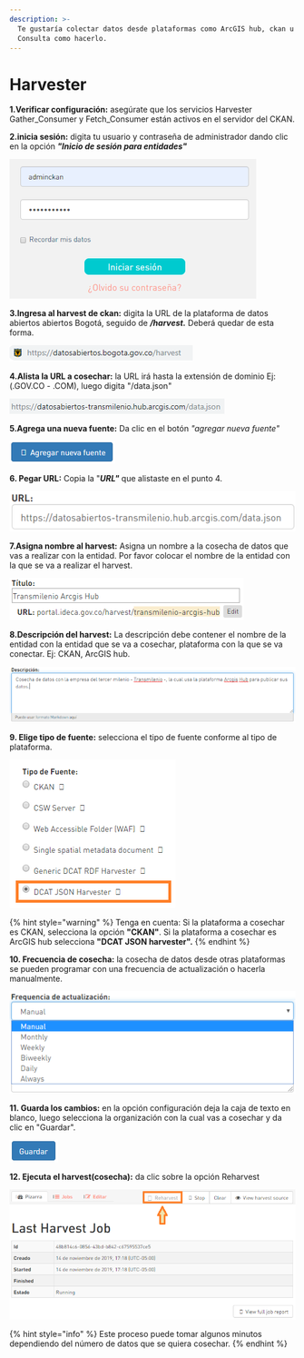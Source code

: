 ```yaml
---
description: >-
  Te gustaría colectar datos desde plataformas como ArcGIS hub, ckan u otras?.
  Consulta como hacerlo.
---
```


# Harvester

**1.Verificar configuración:** asegúrate que los servicios Harvester Gather\_Consumer y Fetch\_Consumer están activos en el servidor del CKAN.

**2.inicia sesión:** digita tu usuario y contraseña de administrador dando clic en la opción _**"Inicio de sesión para entidades"**_

![](.gitbook/assets/image%20%2825%29.png)

**3.Ingresa al harvest de ckan:** digita la URL de la plataforma de datos abiertos abiertos Bogotá, seguido de _**/harvest.**_ Deberá quedar de esta forma.

![](.gitbook/assets/image%20%28128%29.png)

**4.Alista la URL a cosechar:** la URL irá hasta la extensión de dominio Ej: \(.GOV.CO - .COM\), luego digita "/data.json"

![](.gitbook/assets/image%20%2819%29.png)

**5.Agrega una nueva fuente:** Da clic en el botón _"agregar nueva fuente"_

![](.gitbook/assets/image%20%28181%29.png)

**6. Pegar URL:** Copia la "_**URL"**_ que alistaste en el punto 4.

![](.gitbook/assets/image%20%2882%29.png)

**7.Asigna nombre al harvest:** Asigna un nombre a la cosecha de datos que vas a realizar con la entidad. Por favor colocar el nombre de la entidad con la que se va a realizar el harvest.

![](.gitbook/assets/image%20%28153%29.png)

**8.Descripción del harvest:** La descripción debe contener el nombre de la entidad con la entidad que se va a cosechar, plataforma con la que se va conectar. Ej: CKAN, ArcGIS hub.

![](.gitbook/assets/image%20%2838%29.png)

**9. Elige tipo de fuente:** selecciona el tipo de fuente conforme al tipo de plataforma.

![](.gitbook/assets/image%20%28174%29.png)

{% hint style="warning" %}
Tenga en cuenta: Si la plataforma a cosechar es CKAN, selecciona la opción **"CKAN"**. Si la plataforma a cosechar es ArcGIS hub selecciona **"DCAT JSON harvester".**
{% endhint %}

**10. Frecuencia de cosecha:** la cosecha de datos desde otras plataformas se pueden programar con una frecuencia de actualización o hacerla manualmente.

![](.gitbook/assets/image%20%28189%29.png)

**11. Guarda los cambios:** en la opción configuración deja la caja de texto en blanco, luego selecciona la organización con la cual vas a cosechar y da clic en "Guardar".

![](.gitbook/assets/image%20%28124%29.png)

**12. Ejecuta el harvest\(cosecha\):** da clic sobre la opción Reharvest

![](.gitbook/assets/image%20%28155%29.png)

{% hint style="info" %}
Este proceso puede tomar algunos minutos dependiendo del número de datos que se quiera cosechar.
{% endhint %}

